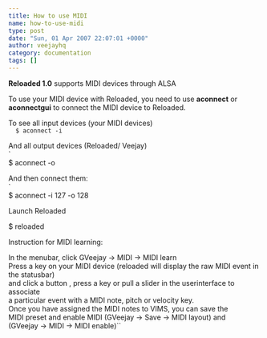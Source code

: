 ```yaml
---
title: How to use MIDI
name: how-to-use-midi
type: post
date: "Sun, 01 Apr 2007 22:07:01 +0000"
author: veejayhq
category: documentation
tags: []
---
```

**Reloaded 1.0** supports MIDI devices through ALSA  

To use your MIDI device with Reloaded, you need to use **aconnect** or  
**aconnectgui** to connect the MIDI device to Reloaded.  

To see all input devices (your MIDI devices)  
`  
$ aconnect -i  
`  

And all output devices (Reloaded/ Veejay)  
`  
$ aconnect -o  


And then connect them:  
`  
$ aconnect -i 127 -o 128  


Launch Reloaded  

$ reloaded  


Instruction for MIDI learning:  

In the menubar, click GVeejay -> MIDI -> MIDI learn  
Press a key on your MIDI device (reloaded will display the raw MIDI event in the statusbar)  
and click a button , press a key or pull a slider in the userinterface to associate  
a particular event with a MIDI note, pitch or velocity key.  
Once you have assigned the MIDI notes to VIMS, you can save the  
MIDI preset and enable MIDI (GVeejay -> Save -> MIDI layout) and  
(GVeejay -> MIDI -> MIDI enable)``